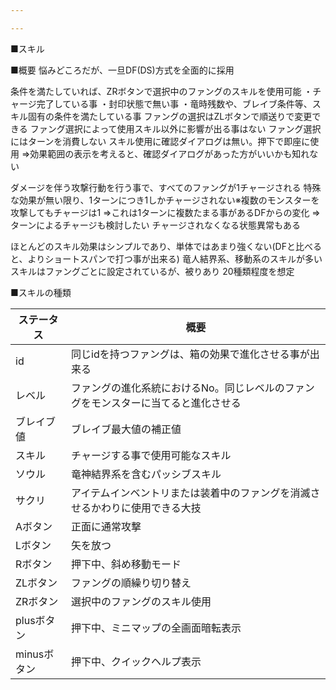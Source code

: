 ```yaml
---

---
```

■スキル

■概要
悩みどころだが、一旦DF(DS)方式を全面的に採用

条件を満たしていれば、ZRボタンで選択中のファングのスキルを使用可能
・チャージ完了している事
・封印状態で無い事
・竜時残数や、ブレイブ条件等、スキル固有の条件を満たしている事
ファングの選択はZLボタンで順送りで変更できる
ファング選択によって使用スキル以外に影響が出る事はない
ファング選択にはターンを消費しない
スキル使用に確認ダイアログは無い。押下で即座に使用
⇒効果範囲の表示を考えると、確認ダイアログがあった方がいいかも知れない

ダメージを伴う攻撃行動を行う事で、すべてのファングが1チャージされる
特殊な効果が無い限り、1ターンにつき1しかチャージされない※複数のモンスターを攻撃してもチャージは1
⇒これは1ターンに複数たまる事があるDFからの変化
⇒ターンによるチャージも検討したい
チャージされなくなる状態異常もある

ほとんどのスキル効果はシンプルであり、単体ではあまり強くない(DFと比べると、よりショートスパンで打つ事が出来る)
竜人結界系、移動系のスキルが多い
スキルはファングごとに設定されているが、被りあり
20種類程度を想定

■スキルの種類

| ステータス  | 概要                                                                               |
|-------------|------------------------------------------------------------------------------------|
| id          | 同じidを持つファングは、箱の効果で進化させる事が出来る                             |
| レベル      | ファングの進化系統におけるNo。同じレベルのファングをモンスターに当てると進化させる |
| ブレイブ値  | ブレイブ最大値の補正値                                                             |
| スキル      | チャージする事で使用可能なスキル                                                   |
| ソウル      | 竜神結界系を含むパッシブスキル                                                     |
| サクリ      | アイテムインベントリまたは装着中のファングを消滅させるかわりに使用できる大技       |
| Aボタン     | 正面に通常攻撃                                                                     |
| Lボタン     | 矢を放つ                                                                           |
| Rボタン     | 押下中、斜め移動モード                                                             |
| ZLボタン    | ファングの順繰り切り替え                                                           |
| ZRボタン    | 選択中のファングのスキル使用                                                       |
| plusボタン  | 押下中、ミニマップの全画面暗転表示                                                 |
| minusボタン | 押下中、クイックヘルプ表示                                                         |
